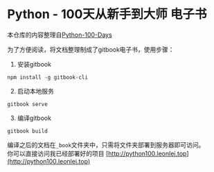 # Python - 100天从新手到大师  电子书

本仓库的内容整理自[Python-100-Days](https://github.com/jackfrued/Python-100-Days.git)  

为了方便阅读，将文档整理制成了gitbook电子书，使用步骤：

1. 安装gitbook

```  
npm install -g gitbook-cli
```  

2. 启动本地服务  

```  
gitbook serve
```  

3. 编译gitbook

```  
gitbook build
```  

编译之后的文档在`_book`文件夹中，只需将文件夹部署到服务器即可访问。   
你可以直接访问我已经部署好的项目 [http://python100.leonlei.top](http://python100.leonlei.top)